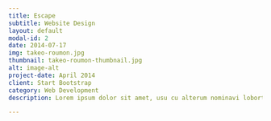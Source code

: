 ```yaml
---
title: Escape
subtitle: Website Design
layout: default
modal-id: 2
date: 2014-07-17
img: takeo-roumon.jpg
thumbnail: takeo-roumon-thumbnail.jpg
alt: image-alt
project-date: April 2014
client: Start Bootstrap
category: Web Development
description: Lorem ipsum dolor sit amet, usu cu alterum nominavi lobortis. At duo novum diceret. Tantas apeirian vix et, usu sanctus postulant inciderint ut, populo diceret necessitatibus in vim. Cu eum dicam feugiat noluisse.

---
```

